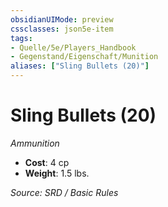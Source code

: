 ```yaml
---
obsidianUIMode: preview
cssclasses: json5e-item
tags:
- Quelle/5e/Players_Handbook
- Gegenstand/Eigenschaft/Munition
aliases: ["Sling Bullets (20)"]
---
```

# Sling Bullets (20)
*Ammunition*  

- **Cost**: 4 cp
- **Weight**: 1.5 lbs.

*Source: SRD / Basic Rules*